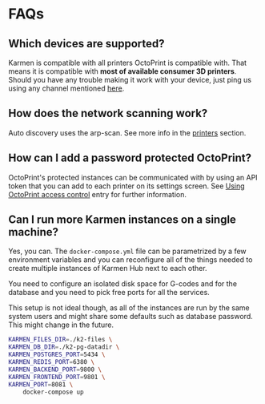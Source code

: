 # FAQs

## Which devices are supported?

Karmen is compatible with all printers OctoPrint is compatible with. That means
it is compatible with **most of available consumer 3D printers**. Should you
have any trouble making it work with your device, just ping us using any channel
mentioned [here](/?id=getting-help).

## How does the network scanning work?

Auto discovery uses the arp-scan. See more info in the
[printers](printers.md?id=automatic-printer-discovery) section.

## How can I add a password protected OctoPrint?

OctoPrint's protected instances can be communicated with by using an API token
that you can add to each printer on its settings screen. See [Using OctoPrint
access control](printers.md?id=using-octoprint-access-control) entry for further
information.

## Can I run more Karmen instances on a single machine?

Yes, you can. The `docker-compose.yml` file can be parametrized by a few
environment variables and you can reconfigure all of the things needed to
create multiple instances of Karmen Hub next to each other.

You need to configure an isolated disk space for G-codes and for the database and
you need to pick free ports for all the services.

This setup is not ideal though, as all of the instances are run by the same system users
and might share some defaults such as database password. This might change in the future.

```bash
KARMEN_FILES_DIR=./k2-files \
KARMEN_DB_DIR=./k2-pg-datadir \
KARMEN_POSTGRES_PORT=5434 \
KARMEN_REDIS_PORT=6380 \
KARMEN_BACKEND_PORT=9800 \
KARMEN_FRONTEND_PORT=9801 \
KARMEN_PORT=8081 \
    docker-compose up
```
